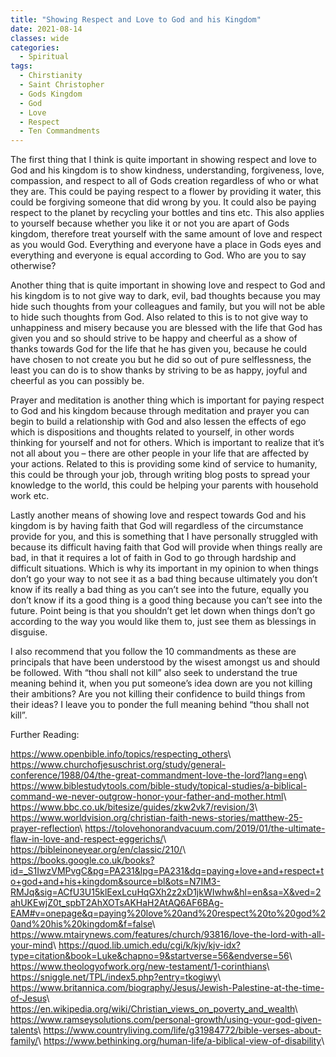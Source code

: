 ```yaml
---
title: "Showing Respect and Love to God and his Kingdom"
date: 2021-08-14
classes: wide
categories:
  - Spiritual 
tags: 
  - Chirstianity
  - Saint Christopher
  - Gods Kingdom
  - God
  - Love
  - Respect
  - Ten Commandments
---
```


The first thing that I think is quite important in showing respect and love to God and his kingdom is to show kindness, understanding, forgiveness, love, compassion, and respect to all of Gods creation regardless of who or what they are. This could be paying respect to a flower by providing it water, this could be forgiving someone that did wrong by you. It could also be paying respect to the planet by recycling your bottles and tins etc. This also applies to yourself because whether you like it or not you are apart of Gods kingdom, therefore treat yourself with the same amount of love and respect as you would God. Everything and everyone have a place in Gods eyes and everything and everyone is equal according to God. Who are you to say otherwise?

Another thing that is quite important in showing love and respect to God and his kingdom is to not give way to dark, evil, bad thoughts because you may hide such thoughts from your colleagues and family, but you will not be able to hide such thoughts from God. Also related to this is to not give way to unhappiness and misery because you are blessed with the life that God has given you and so should strive to be happy and cheerful as a show of thanks towards God for the life that he has given you, because he could have chosen to not create you but he did so out of pure selflessness, the least you can do is to show thanks by striving to be as happy, joyful and cheerful as you can possibly be. 

Prayer and meditation is another thing which is important for paying respect to God and his kingdom because through meditation and prayer you can begin to build a relationship with God and also lessen the effects of ego which is dispositions and thoughts related to yourself, in other words thinking for yourself and not for others. Which is important to realize that it’s not all about you – there are other people in your life that are affected by your actions. Related to this is providing some kind of service to humanity, this could be through your job, through writing blog posts to spread your knowledge to the world, this could be helping your parents with household work etc. 

Lastly another means of showing love and respect towards God and his kingdom is by having faith that God will regardless of the circumstance provide for you, and this is something that I have personally struggled with because its difficult having faith that God will provide when things really are bad, in that it requires a lot of faith in God to go through hardship and difficult situations. Which is why its important in my opinion to when things don’t go your way to not see it as a bad thing because ultimately you don’t know if its really a bad thing as you can’t see into the future, equally you don’t know if its a good thing is a good thing because you can’t see into the future. Point being is that you shouldn’t get let down when things don’t go according to the way you would like them to, just see them as blessings in disguise. 

I also recommend that you follow the 10 commandments as these are principals that have been understood by the wisest amongst us and should be followed. With “thou shall not kill” also seek to understand the true meaning behind it, when you put someone’s idea down are you not killing their ambitions? Are you not killing their confidence to build things from their ideas? I leave you to ponder the full meaning behind “thou shall not kill”. 

Further Reading:

<https://www.openbible.info/topics/respecting_others>\\
<https://www.churchofjesuschrist.org/study/general-conference/1988/04/the-great-commandment-love-the-lord?lang=eng>\\
<https://www.biblestudytools.com/bible-study/topical-studies/a-biblical-command-we-never-outgrow-honor-your-father-and-mother.html>\\
<https://www.bbc.co.uk/bitesize/guides/zkw2vk7/revision/3>\\
<https://www.worldvision.org/christian-faith-news-stories/matthew-25-prayer-reflection>\\
<https://tolovehonorandvacuum.com/2019/01/the-ultimate-flaw-in-love-and-respect-eggerichs/>\\
<https://bibleinoneyear.org/en/classic/210/>\\
<https://books.google.co.uk/books?id=_S1IwzVMPvgC&pg=PA231&lpg=PA231&dq=paying+love+and+respect+to+god+and+his+kingdom&source=bl&ots=N7IM3-RMJq&sig=ACfU3U15klEexLcuHqGXh2z2xD1jkWIwhw&hl=en&sa=X&ved=2ahUKEwjZ0t_spbT2AhXOTsAKHaH2AtAQ6AF6BAg-EAM#v=onepage&q=paying%20love%20and%20respect%20to%20god%20and%20his%20kingdom&f=false>\\
<https://www.mtairynews.com/features/church/93816/love-the-lord-with-all-your-mind>\\
<https://quod.lib.umich.edu/cgi/k/kjv/kjv-idx?type=citation&book=Luke&chapno=9&startverse=56&endverse=56>\\
<https://www.theologyofwork.org/new-testament/1-corinthians>\\
<https://sniggle.net/TPL/index5.php?entry=tkogiwy>\\
<https://www.britannica.com/biography/Jesus/Jewish-Palestine-at-the-time-of-Jesus>\\
<https://en.wikipedia.org/wiki/Christian_views_on_poverty_and_wealth>\\
<https://www.ramseysolutions.com/personal-growth/using-your-god-given-talents>\\
<https://www.countryliving.com/life/g31984772/bible-verses-about-family/>\\
<https://www.bethinking.org/human-life/a-biblical-view-of-disability>\\
